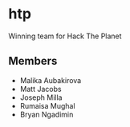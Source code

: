 # htp
Winning team for Hack The Planet 

## Members
- Malika Aubakirova
- Matt Jacobs
- Joseph Milla
- Rumaisa Mughal
- Bryan Ngadimin



